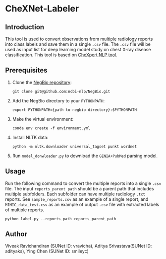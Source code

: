 # CheXNet-Labeler

## Introduction
 This tool is used to convert observations from multiple radiology reports into class labels and save them in a single `.csv` file. The `.csv` file will be used as input list for deep learning model study on chest X-ray disease classification. This tool is based on [CheXpert NLP tool](https://github.com/stanfordmlgroup/chexpert-labeler).

## Prerequisites
1. Clone the [NegBio repository](https://github.com/ncbi-nlp/NegBio):
    
    `git clone git@github.com:ncbi-nlp/NegBio.git`

2. Add the NegBio directory to your `PYTHONPATH`:
    
    `export PYTHONPATH={path to negbio directory}:$PYTHONPATH`

3. Make the virtual environment:
    
    `conda env create -f environment.yml`

4. Install NLTK data:
    
    `python -m nltk.downloader universal_tagset punkt wordnet`

5. Run `model_donwloader.py` to download the `GENIA+PubMed` parsing model.

## Usage
Run the following command to convert the multiple reports into a single `.csv` file. The input `reports_parent_path` should be a parent path that includes multiple subfolders. Each subfolder can have multiple radiology `.txt` reports. See `sample_reports.csv` as an example of a single report, and `MIMIC_data_test.csv` as an example of output `.csv` file with extracted labels of multiple reports.

`python label.py --reports_path reports_parent_path`


## Author
Viveak Ravichandiran (SUNet ID: vravicha), Aditya Srivastava(SUNet ID: adityaks), Ying Chen (SUNet ID: smileyc)